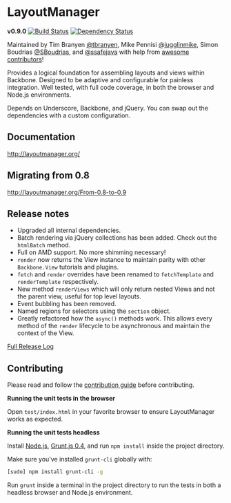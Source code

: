 LayoutManager
=============

**v0.9.0** [![Build
Status](https://travis-ci.org/tbranyen/backbone.layoutmanager.png?branch=master)](https://travis-ci.org/tbranyen/backbone.layoutmanager)
[![Dependency Status](https://gemnasium.com/tbranyen/backbone.layoutmanager.png)](https://gemnasium.com/tbranyen/backbone.layoutmanager)

Maintained by Tim Branyen [@tbranyen](http://twitter.com/tbranyen), Mike
Pennisi [@jugglinmike](http://twitter.com/jugglinmike), Simon Boudrias
[@SBoudrias](http://twitter.com/Vaxilart), and [@ssafejava](https://github.com/ssafejava) with help from
[awesome
contributors](https://github.com/tbranyen/backbone.layoutmanager/contributors)!

Provides a logical foundation for assembling layouts and views within Backbone.
Designed to be adaptive and configurable for painless integration.  Well
tested, with full code coverage, in both the browser and Node.js environments.

Depends on Underscore, Backbone, and jQuery.  You can swap out the dependencies
with a custom configuration.

## Documentation ##

http://layoutmanager.org/

## Migrating from 0.8 ##

http://layoutmanager.org/From-0.8-to-0.9

## Release notes ##

* Upgraded all internal dependencies.
* Batch rendering via jQuery collections has been added.  Check out the
  `htmlBatch` method.
* Full on AMD support.  No more shimming necessary!
* `render` now returns the View instance to maintain parity with other
  `Backbone.View` tutorials and plugins.
* `fetch` and `render` overrides have been renamed to `fetchTemplate` and
  `renderTemplate` respectively.
* New method `renderViews` which will only return nested Views and not the
  parent view, useful for top level layouts.
* Event bubbling has been removed.
* Named regions for selectors using the `section` object.
* Greatly refactored how the `async()` methods work.  This allows every method
  of the `render` lifecycle to be asynchronous and maintain the context of the
  View.

[Full Release
Log](https://github.com/tbranyen/backbone.layoutmanager/blob/master/changelog.md)

## Contributing ##

Please read and follow the [contribution
guide](https://github.com/tbranyen/backbone.layoutmanager/blob/master/contributing.md)
before contributing.

**Running the unit tests in the browser**

Open `test/index.html` in your favorite browser to ensure LayoutManager works
as expected.

**Running the unit tests headless**

Install [Node.js](http://nodejs.org), [Grunt.js 0.4](http://gruntjs.com), and
run `npm install` inside the project directory.

Make sure you've installed `grunt-cli` globally with:

``` bash
[sudo] npm install grunt-cli -g
```

Run `grunt` inside a terminal in the project directory to run the tests in both
a headless browser and Node.js environment.
